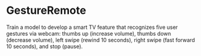 # GestureRemote
Train a model to develop a smart TV feature that recognizes five user gestures via webcam: thumbs up (increase volume), thumbs down (decrease volume), left swipe (rewind 10 seconds), right swipe (fast forward 10 seconds), and stop (pause). 
